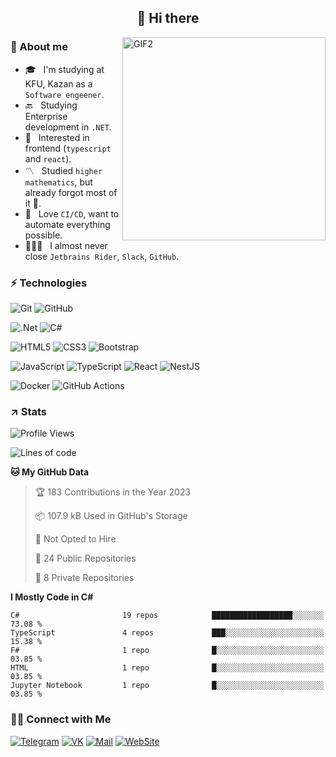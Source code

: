 <h2 align="center">👋 Hi there</h1>
<img align="right" alt="GIF2" src="https://user-images.githubusercontent.com/77479370/183249372-b46e9216-d622-4f3a-ad67-84b1a2c3049c.gif" width="325"/>


<h3>🧐 About me</h3>

- 🎓 &nbsp; I'm studying at KFU, Kazan as a `Software engeener`.
- 🔙 &nbsp; Studying Enterprise development in `.NET`.
- 💠 &nbsp; Interested in frontend (`typescript` and `react`).
- 〽️ &nbsp; Studied `higher mathematics`, but already forgot most of it 🤪.
- 💚 &nbsp; Love `CI/CD`, want to automate everything possible.
- 👨🏻‍💻 &nbsp; I almost never close `Jetbrains Rider`, `Slack`, `GitHub`. 


<h3>⚡ Technologies</h3>

![Git](https://img.shields.io/badge/git-%23F05033.svg?style=for-the-badge&logo=git&logoColor=white)
![GitHub](https://img.shields.io/badge/GitHub-100000?style=for-the-badge&logo=github&logoColor=white)

![.Net](https://img.shields.io/badge/.NET-5C2D91?style=for-the-badge&logo=.net&logoColor=white)
![C#](https://img.shields.io/badge/c%23-%23239120.svg?style=for-the-badge&logo=c-sharp&logoColor=white)

![HTML5](https://img.shields.io/badge/html5-%23E34F26.svg?style=for-the-badge&logo=html5&logoColor=white)
![CSS3](https://img.shields.io/badge/css3-%231572B6.svg?style=for-the-badge&logo=css3&logoColor=white)
![Bootstrap](https://img.shields.io/badge/Bootstrap-563D7C?style=for-the-badge&logo=bootstrap&logoColor=white)

![JavaScript](https://img.shields.io/badge/javascript-%23323330.svg?style=for-the-badge&logo=javascript&logoColor=%23F7DF1E)
![TypeScript](https://img.shields.io/badge/typescript-%23007ACC.svg?style=for-the-badge&logo=typescript&logoColor=white)
![React](https://img.shields.io/badge/react-%2320232a.svg?style=for-the-badge&logo=react&logoColor=%2361DAFB)
![NestJS](https://img.shields.io/badge/nestjs-E0234E?style=for-the-badge&logo=nestjs&logoColor=white)

![Docker](https://img.shields.io/badge/docker-%230db7ed.svg?style=for-the-badge&logo=docker&logoColor=white)
![GitHub Actions](https://img.shields.io/badge/github%20actions-%232671E5.svg?style=for-the-badge&logo=githubactions&logoColor=white)


<h3>↗️ Stats</h3>


<!--START_SECTION:waka-->
![Profile Views](http://img.shields.io/badge/Profile%20Views-1-blue)

![Lines of code](https://img.shields.io/badge/From%20Hello%20World%20I%27ve%20Written-708%20Thousand%20lines%20of%20code-blue)

**🐱 My GitHub Data** 

> 🏆 183 Contributions in the Year 2023
 > 
> 📦 107.9 kB Used in GitHub's Storage 
 > 
> 🚫 Not Opted to Hire
 > 
> 📜 24 Public Repositories 
 > 
> 🔑 8 Private Repositories  
 > 
**I Mostly Code in C#** 

```text
C#                       19 repos            ██████████████████░░░░░░░   73.08 % 
TypeScript               4 repos             ███░░░░░░░░░░░░░░░░░░░░░░   15.38 % 
F#                       1 repo              █░░░░░░░░░░░░░░░░░░░░░░░░   03.85 % 
HTML                     1 repo              █░░░░░░░░░░░░░░░░░░░░░░░░   03.85 % 
Jupyter Notebook         1 repo              █░░░░░░░░░░░░░░░░░░░░░░░░   03.85 % 

```



<!--END_SECTION:waka-->


<h3> 🤝🏻 Connect with Me </h3>

[![Telegram](https://img.shields.io/badge/Telegram-2CA5E0?style=for-the-badge&logo=telegram&logoColor=white)](https://t.me/ASLipatov)
[![VK](https://img.shields.io/badge/вконтакте-%232E87FB.svg?&style=for-the-badge&logo=vk&logoColor=white)](https://vk.com/lipatov.alexander)
[![Mail](https://img.shields.io/badge/Email-red?&style=for-the-badge&logo=Mail.Ru)](mailto:lipatov.work@bk.ru)
[![WebSite](https://img.shields.io/badge/-lipatovalexander.github.io-green?style=for-the-badge)](https://lipatovalexander.github.io)
